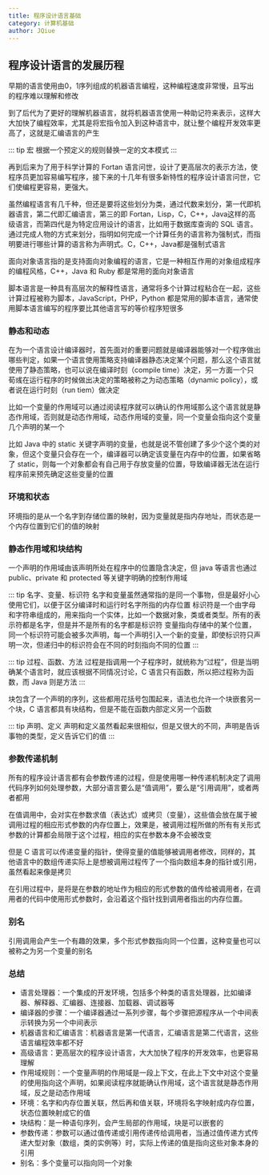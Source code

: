 ```yaml
---
title: 程序设计语言基础
category: 计算机基础
author: JQiue
---
```


## 程序设计语言的发展历程

早期的语言使用由0，1序列组成的机器语言编程，这种编程速度非常慢，且写出的程序难以理解和修改

到了后代为了更好的理解机器语言，就将机器语言使用一种助记符来表示，这样大大加快了编程效率，尤其是将宏指令加入到这种语言中，就让整个编程开发效率更高了，这就是汇编语言的产生

::: tip 宏
根据一个预定义的规则替换一定的文本模式
:::

再到后来为了用于科学计算的 Fortan 语言问世，设计了更高层次的表示方法，使程序员更加容易编写程序，接下来的十几年有很多新特性的程序设计语言问世，它们使编程更容易，更强大。

虽然编程语言有几千种，但还是要将这些划分为类，通过代数来划分，第一代即机器语言，第二代即汇编语言，第三的即 Fortan，Lisp，C，C++，Java这样的高级语言，而第四代是为特定应用设计的语言，比如用于数据库查询的 SQL 语言。通过完成人物的方式来划分，指明如何完成一个计算任务的语言称为强制式，而指明要进行哪些计算的语言称为声明式。C，C++，Java都是强制式语言

面向对象语言指的是支持面向对象编程的语言，它是一种相互作用的对象组成程序的编程风格，C++，Java 和 Ruby 都是常用的面向对象语言

脚本语言是一种具有高层次的解释性语言，通常将多个计算过程粘合在一起，这些计算过程被称为脚本，JavaScript，PHP，Python 都是常用的脚本语言，通常使用脚本语言编写的程序要比其他语言写的等价程序短很多

### 静态和动态

在为一个语言设计编译器时，首先面对的重要问题就是编译器能够对一个程序做出哪些判定，如果一个语言使用策略支持编译器静态决定某个问题，那么这个语言就使用了静态策略，也可以说在编译时刻（compile time）决定，另一方面一个只荀彧在运行程序的时候做出决定的策略被称之为动态策略（dynamic policy），或者说在运行时刻（run tiem）做决定

比如一个变量的作用域可以通过阅读程序就可以确认的作用域那么这个语言就是静态作用域，否则就是动态作用域，动态作用域的变量，同一个变量会指向这个变量几个声明的某一个

比如 Java 中的 static 关键字声明的变量，也就是说不管创建了多少个这个类的对象，但这个变量只会存在一个，编译器可以确定该变量在内存中的位置，如果省略了 static，则每一个对象都会有自己用于存放变量的位置，导致编译器无法在运行程序前来预先确定这些变量的位置

### 环境和状态

环境指的是从一个名字到存储位置的映射，因为变量就是指内存地址，而状态是一个内存位置到它们的值的映射

### 静态作用域和块结构

一个声明的作用域由该声明所处在程序中的位置隐含决定，但 java 等语言也通过public、private 和 protected 等关键字明确的控制作用域

::: tip 名字、变量、标识符
名字和变量虽然通常指的是同一个事物，但是最好小心使用它们，以便于区分编译时和运行时名字所指的内存位置
标识符是一个由字母和字符串组成的，用来指向一个实体，比如一个数据对象，类或者类型。所有的表示符都是名字，但是并不是所有的名字都是标识符
变量指向存储中的某个位置，同一个标识符可能会被多次声明，每一个声明引入一个新的变量，即使标识符只声明一次，但递归中的标识符会在不同的时刻指向不同的位置
:::

::: tip 过程、函数、方法
过程是指调用一个子程序时，就统称为“过程”，但是当明确某个语言时，就应该根据不同情况讨论，C 语言只有函数，所以把过程称为函数，而 Java 则是方法
:::

块包含了一个声明的序列，这些都用花括号包围起来，语法也允许一个块嵌套另一个块，C 语言都具有块结构，但是不能在函数内部定义另一个函数

::: tip 声明、定义
声明和定义虽然看起来很相似，但是又很大的不同，声明是告诉事物的类型，定义告诉它们的值
:::

### 参数传递机制

所有的程序设计语言都有会参数传递的过程，但是使用哪一种传递机制决定了调用代码序列如何处理参数，大部分语言要么是“值调用”，要么是“引用调用”，或者两者都用

在值调用中，会对实在参数求值（表达式）或拷贝（变量），这些值会放在属于被调用过程的相应形式参数的内存位置上，效果是，被调用过程所做的所有有关形式参数的计算都会局限于这个过程，相应的实在参数本身不会被改变

但是 C 语言可以传递变量的指针，使得变量的值能够被调用者修改，同样的，其他语言中的数组传递实际上是想被调用过程传了一个指向数组本身的指针或引用，虽然看起来像是拷贝

在引用过程中，是将是在参数的地址作为相应的形式参数的值传给被调用者，在调用者的代码中使用形式参数时，会沿着这个指针找到调用者指出的内存位置。

### 别名

引用调用会产生一个有趣的效果，多个形式参数指向同一个位置，这种变量也可以被称之为另一个变量的别名

### 总结

+ 语言处理器：一个集成的开发环境，包括多个种类的语言处理器，比如编译器、解释器、汇编器、连接器、加载器、调试器等
+ 编译器的步骤：一个编译器通过一系列步骤，每个步骤把源程序从一个中间表示转换为另一个中间表示
+ 机器语言和汇编语言：机器语言是第一代语言，汇编语言是第二代语言，这些语言编程效率都不好
+ 高级语言：更高层次的程序设计语言，大大加快了程序的开发效率，也更容易理解
+ 作用域规则：一个变量声明的作用域是一段上下文，在此上下文中对这个变量的使用指向这个声明，如果阅读程序就能确认作用域，这个语言就是静态作用域，反之是动态作用域
+ 环境：名字和内存位置关联，然后再和值关联，环境将名字映射成内存位置，状态位置映射成它的值
+ 块结构：是一种语句序列，会产生局部的作用域，块是可以嵌套的
+ 参数传递：参数可以通过值传递或引用传递传给调用者，当通过值传递方式传递大型对象（数组，类的实例等）时，实际上传递的值是指向这些对象本身的引用
+ 别名：多个变量可以指向同一个对象
